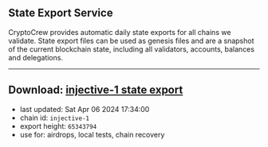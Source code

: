 ## State Export Service
CryptoCrew provides automatic daily state exports for all chains we validate. State export files can be used as genesis files and are a snapshot of the current blockchain state, including all validators, accounts, balances and delegations.

---
**Download: [injective-1 state export](https://dl-eu2.ccvalidators.com/SERVICE/injective/injective-1_export_65343794.json)**
---

- last updated: Sat Apr 06 2024 17:34:00
- chain id: `injective-1`
- export height: `65343794`
- use for: airdrops, local tests, chain recovery
